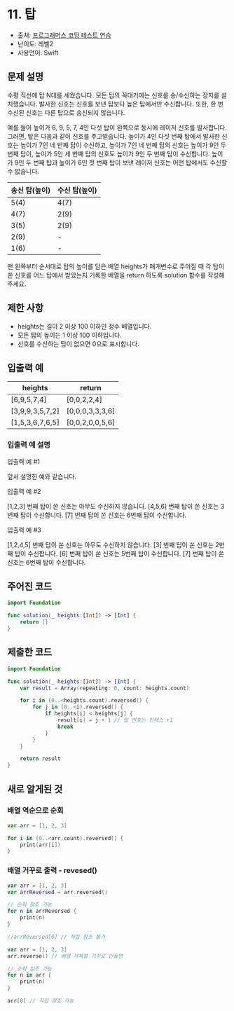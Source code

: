 # 11. 탑

- 출처: [프로그래머스 코딩 테스트 연습](https://programmers.co.kr/learn/challenges)
- 난이도: 레벨2
- 사용언어: Swift



## 문제 설명  

수평 직선에 탑 N대를 세웠습니다. 모든 탑의 꼭대기에는 신호를 송/수신하는 장치를 설치했습니다. 발사한 신호는 신호를 보낸 탑보다 높은 탑에서만 수신합니다. 또한, 한 번 수신된 신호는 다른 탑으로 송신되지 않습니다.

예를 들어 높이가 6, 9, 5, 7, 4인 다섯 탑이 왼쪽으로 동시에 레이저 신호를 발사합니다. 그러면, 탑은 다음과 같이 신호를 주고받습니다. 높이가 4인 다섯 번째 탑에서 발사한 신호는 높이가 7인 네 번째 탑이 수신하고, 높이가 7인 네 번째 탑의 신호는 높이가 9인 두 번째 탑이, 높이가 5인 세 번째 탑의 신호도 높이가 9인 두 번째 탑이 수신합니다. 높이가 9인 두 번째 탑과 높이가 6인 첫 번째 탑이 보낸 레이저 신호는 어떤 탑에서도 수신할 수 없습니다.

| 송신 탑(높이) | 수신 탑(높이) |
| ------------- | ------------- |
| 5(4)          | 4(7) |
| 4(7)          | 2(9) |
| 3(5)          | 2(9) |
| 2(9)          | -    |
| 1(6)          | -    |

맨 왼쪽부터 순서대로 탑의 높이를 담은 배열 heights가 매개변수로 주어질 때 각 탑이 쏜 신호를 어느 탑에서 받았는지 기록한 배열을 return 하도록 solution 함수를 작성해주세요.



## 제한 사항    

- heights는 길이 2 이상 100 이하인 정수 배열입니다.
- 모든 탑의 높이는 1 이상 100 이하입니다.
- 신호를 수신하는 탑이 없으면 0으로 표시합니다.



## 입출력 예  

| heights | return |
| ------- | ------ |
| [6,9,5,7,4] |	[0,0,2,2,4] |
| [3,9,9,3,5,7,2] |	[0,0,0,3,3,3,6] |
| [1,5,3,6,7,6,5] |	[0,0,2,0,0,5,6] |

### 입출력 예 설명

입출력 예 #1

앞서 설명한 예와 같습니다.

입출력 예 #2

[1,2,3] 번째 탑이 쏜 신호는 아무도 수신하지 않습니다.
[4,5,6] 번째 탑이 쏜 신호는 3번째 탑이 수신합니다.
[7] 번째 탑이 쏜 신호는 6번째 탑이 수신합니다.

입출력 예 #3

[1,2,4,5] 번째 탑이 쏜 신호는 아무도 수신하지 않습니다.
[3] 번째 탑이 쏜 신호는 2번째 탑이 수신합니다.
[6] 번째 탑이 쏜 신호는 5번째 탑이 수신합니다.
[7] 번째 탑이 쏜 신호는 6번째 탑이 수신합니다.



## 주어진 코드  

~~~swift
import Foundation

func solution(_ heights:[Int]) -> [Int] {
    return []
}
~~~



## 제출한 코드  

~~~swift
import Foundation

func solution(_ heights:[Int]) -> [Int] {
    var result = Array(repeating: 0, count: heights.count)

    for i in (0..<heights.count).reversed() {
        for j in (0..<i).reversed() {
            if heights[i] < heights[j] {
                result[i] = j + 1 // 탑 번호는 인덱스 +1
                break
            }
        }
    }

    return result
}
~~~



## 새로 알게된 것

### 배열 역순으로 순회

~~~swift
var arr = [1, 2, 3]

for i in (0..<arr.count).reversed() {
    print(arr[i])
}
~~~

### 배열 거꾸로 출력 - revesed()

~~~swift
var arr = [1, 2, 3]
var arrReversed = arr.reversed()

// 순회 참조 가능
for n in arrReversed {
    print(n)
}

//arrReversed[0] // 직접 참조 불가
~~~


~~~swift
var arr = [1, 2, 3]
arr.reverse() // 배열 자체를 거꾸로 만들면

// 순회 참조 가능
for n in arr {
    print(n)
}

arr[0] // 직접 참조 가능
~~~
